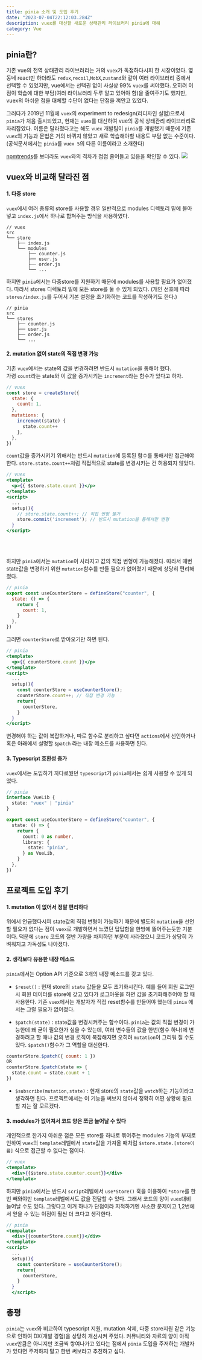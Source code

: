 ```yaml
---
title: pinia 소개 및 도입 후기
date: "2023-07-04T22:12:03.284Z"
description: vuex를 대신할 새로운 상태관리 라이브러리 pinia에 대해
category: Vue
---
```


## pinia란?

기존 vue의 전역 상태관리 라이브러리는 거의 `vuex`가 독점하다시피 한 시장이었다. 옆 동네 react만 하더라도 `redux`,`recoil`,`MobX`,`zustand`와 같이 여러 라이브러리 중에서 선택할 수 있었지만, vue에서는 선택권 없이 사실상 99% `vuex`를 써야했다. 오히려 이 점이 학습에 대한 부담(여러 라이브러리 두루 알고 있어야 함)을 줄여주기도 했지만, vuex의 아쉬운 점을 대체할 수단이 없다는 단점을 껴안고 있었다.

그러다가 2019년 11월에 `vuex`의 experiment to redesign(리디자인 실험)으로서 `pinia`가 처음 출시되었고, 현재는 `vuex`를 대신하여 vue의 공식 상태관리 라이브러리로 자리잡았다. 이름은 달라졌다고는 해도 `vuex` 개발팀이 `pinia`를 개발했기 때문에 기존 `vuex`의 기능과 문법은 거의 바뀌지 않았고 새로 학습해야할 내용도 부담 없는 수준이다.(공식문서에서는 `pinia`를 `vuex 5`의 다른 이름이라고 소개한다)

[npmtrends](https://npmtrends.com/pinia-vs-vuex)를 보더라도 `vuex`와의 격차가 점점 줄어들고 있음을 확인할 수 있다.
![](https://res.cloudinary.com/dxnnrbhbk/image/upload/v1737983320/blog/assets/npm-trends-pinia_ccipfc.png)

## vuex와 비교해 달라진 점

#### 1. 다중 store

`vuex`에서 여러 종류의 store를 사용할 경우 일반적으로 modules 디렉토리 밑에 몰아넣고 `index.js`에서 하나로 합쳐주는 방식을 사용하였다.

```
// vuex
src
└── store
    ├── index.js
    └── modules
        ├── counter.js
        ├── user.js
        ├── order.js
        └── ...
```

하지만 `pinia`에서는 다중store를 지원하기 때문에 modules를 사용할 필요가 없어졌다. 따라서 stores 디렉토리 밑에 모든 store를 둘 수 있게 되었다. (개인 선호에 따라 `stores/index.js`를 두어서 기본 설정을 초기화하는 코드를 작성하기도 한다.)

```
// pinia
src
└── stores
    ├── counter.js
    ├── user.js
    ├── order.js
    └── ...
```

#### 2. mutation 없이 state의 직접 변경 가능

기존 `vuex`에서는 state의 값을 변경하려면 반드시 `mutation`을 통해야 했다.  
가령 `count`라는 state와 이 값을 증가시키는 `increment`라는 함수가 있다고 하자.

```javascript
// vuex
const store = createStore({
  state: {
    count: 1,
  },
  mutations: {
    increment(state) {
      state.count++
    },
  },
})
```

`count`값을 증가시키기 위해서는 반드시 `mutation`에 등록된 함수를 통해서만 접근해야 한다.
`store.state.count++`처럼 직접적으로 state를 변경시키는 건 허용되지 않았다.

```jsx
// vuex
<template>
  <p>{{ $store.state.count }}</p>
</template>
<script>
  ...
  setup(){
    // store.state.count++; // 직접 변형 불가
    store.commit('increment'); // 반드시 mutation을 통해서만 변형
  }
</script>
```

<br />
<br />

하지만 `pinia`에서는 `mutation`이 사라지고 값의 직접 변형이 가능해졌다. 따라서 매번 state값을 변경하기 위한 `mutation`함수를 만들 필요가 없어졌기 때문에 상당히 편리해졌다.

```javascript
// pinia
export const useCounterStore = defineStore("counter", {
  state: () => {
    return {
      count: 1,
    }
  },
})
```

그러면 `counterStore`로 받아오기만 하면 된다.

```jsx
// pinia
<template>
  <p>{{ counterStore.count }}</p>
</template>
<script>
  ...
  setup(){
    const counterStore = useCounterStore();
    counterStore.count++; // 직접 변경 가능
    return{
      counterStore,
    }
  }
</script>
```

변경해야 하는 값이 복잡하거나, 따로 함수로 분리하고 싶다면 `actions`에서 선언하거나 혹은 아래에서 설명할 `$patch` 라는 내장 메소드를 사용하면 된다.

#### 3. Typescript 호환성 증가

`vuex`에서는 도입하기 까다로웠던 `typescript`가 `pinia`에서는 쉽게 사용할 수 있게 되었다.

```typescript
// pinia
interface VueLib {
  state: "vuex" | "pinia"
}

export const useCounterStore = defineStore("counter", {
  state: () => {
    return {
      count: 0 as number,
      library: {
        state: "pinia",
      } as VueLib,
    }
  },
})
```

## 프로젝트 도입 후기

#### 1. mutation 이 없어서 정말 편리하다

위에서 언급했다시피 state값의 직접 변형이 가능하기 때문에 별도의 `mutation`을 선언할 필요가 없다는 점이 `vuex`로 개발하면서 느꼈던 답답함을 한방에 뚫어주는듯한 기분이다. 덕분에 `store` 코드의 절반 가량을 차지하던 부분이 사라졌으니 코드가 상당히 가벼워지고 가독성도 나아졌다.

#### 2. 생각보다 유용한 내장 메소드

`pinia`에서는 Option API 기준으로 3개의 내장 메소드를 갖고 있다.

- `$reset()` : 현재 store의 `state` 값들을 모두 초기화시킨다. 예를 들어 회원 로그인시 회원 데이터를 store에 갖고 있다가 로그아웃을 하면 값을 초기화해주어야 할 때 사용한다. 기존 `vuex`에서는 개발자가 직접 reset함수를 만들어야 했는데 `pinia` 에서는 그럴 필요가 없어졌다.

- `$patch(state)` : state값을 변경시켜주는 함수이다. `pinia`는 값의 직접 변경이 가능한데 왜 굳이 필요한가 싶을 수 있는데, 여러 변수들의 값을 한번(함수 하나)에 변경하려고 할 때나 값의 변경 로직이 복잡해지면 오히려 `mutation`이 그리워 질 수도 있다. `$patch()`함수가 그 역할을 대신한다.

```javascript
counterStore.$patch({ count: 1 })
OR
counterStore.$patch(state => {
  state.count = state.count + 1
})
```

- `$subscribe(mutation,state)` : 현재 store의 `state`값을 `watch`하는 기능이라고 생각하면 된다. 프로젝트에서는 이 기능을 써보지 않아서 정확히 어떤 상황에 필요할 지는 잘 모르겠다.

#### 3. modules가 없어져서 코드 양은 쪼금 늘어날 수 있다

개인적으로 한가지 아쉬운 점은 모든 store를 하나로 묶어주는 modules 기능의 부재로 인하여 `vuex`의 `template`레벨에서 `state`값을 가져올 때처럼 `$store.state.[store이름]` 식으로 접근할 수 없다는 점이다.

```jsx
// vuex
<tempalate>
  <div>{{$store.state.counter.count}}</div>
</template>

```

하지만 `pinia`에서는 반드시 `script`레벨에서 `use*Store()` 훅을 이용하여 `*store`를 한번 빼와야만 `template`레벨에서도 값을 전달할 수 있다. 그래서 코드의 양이 `vuex`대비 늘어날 수도 있다. 그렇다고 이거 하나가 단점이라 지적하기엔 사소한 문제이고 1,2번에서 얻을 수 있는 이점이 훨씬 더 크다고 생각한다.

```jsx
// pinia
<tempalate>
  <div>{{counterStore.count}}</div>
</template>
<script>
  ...
  setup(){
    const counterStore = useCounterStore();
    return{
      counterStore,
    }
  }
  </script>

```

## 총평

`pinia`는 `vuex`와 비교하여 typescript 지원, mutation 삭제, 다중 store지원 같은 기능으로 인하여 DX(개발 경험)을 상당히 개선시켜 주었다. 커뮤니티와 자료의 양이 아직 `vuex`만큼은 아니지만 조금씩 쌓여나가고 있다는 점에서 `pinia` 도입을 주저하는 개발자가 있다면 주저하지 말고 한번 써보라고 추천하고 싶다.
